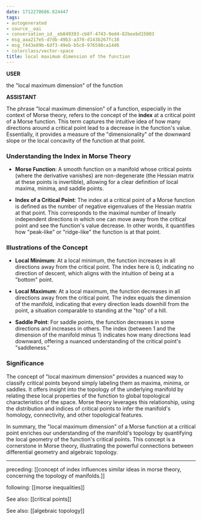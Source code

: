 ```yaml
---
date: 1712270686.824447
tags:
- autogenerated
- source__oai
- conversation_id__eb849393-cb8f-4743-9ed4-82beebd15003
- msg_aaa217e5-d7db-49b3-a370-d143b267fc38
- msg_f443e89b-6df3-49eb-b5c0-976598ca14d6
- colorclass/vector-space
title: local maximum dimension of the function
---
```


**USER**

the "local maximum dimension" of the function


**ASSISTANT**

The phrase "local maximum dimension" of a function, especially in the context of Morse theory, refers to the concept of the **index** at a critical point of a Morse function. This term captures the intuitive idea of how many directions around a critical point lead to a decrease in the function's value. Essentially, it provides a measure of the "dimensionality" of the downward slope or the local concavity of the function at that point.

### Understanding the Index in Morse Theory

- **Morse Function**: A smooth function on a manifold whose critical points (where the derivative vanishes) are non-degenerate (the Hessian matrix at these points is invertible), allowing for a clear definition of local maxima, minima, and saddle points.

- **Index of a Critical Point**: The index at a critical point of a Morse function is defined as the number of negative eigenvalues of the Hessian matrix at that point. This corresponds to the maximal number of linearly independent directions in which one can move away from the critical point and see the function's value decrease. In other words, it quantifies how "peak-like" or "ridge-like" the function is at that point.

### Illustrations of the Concept

- **Local Minimum**: At a local minimum, the function increases in all directions away from the critical point. The index here is 0, indicating no direction of descent, which aligns with the intuition of being at a "bottom" point.

- **Local Maximum**: At a local maximum, the function decreases in all directions away from the critical point. The index equals the dimension of the manifold, indicating that every direction leads downhill from the point, a situation comparable to standing at the "top" of a hill.

- **Saddle Point**: For saddle points, the function decreases in some directions and increases in others. The index (between 1 and the dimension of the manifold minus 1) indicates how many directions lead downward, offering a nuanced understanding of the critical point's "saddleness."

### Significance

The concept of "local maximum dimension" provides a nuanced way to classify critical points beyond simply labeling them as maxima, minima, or saddles. It offers insight into the topology of the underlying manifold by relating these local properties of the function to global topological characteristics of the space. Morse theory leverages this relationship, using the distribution and indices of critical points to infer the manifold's homology, connectivity, and other topological features.

In summary, the "local maximum dimension" of a Morse function at a critical point enriches our understanding of the manifold's topology by quantifying the local geometry of the function's critical points. This concept is a cornerstone in Morse theory, illustrating the powerful connections between differential geometry and algebraic topology.


---

preceding: [[concept of index influences similar ideas in morse theory, concerning the topology of manifolds.]]  


following: [[morse inequalities]]

See also: [[critical points]]


See also: [[algebraic topology]]